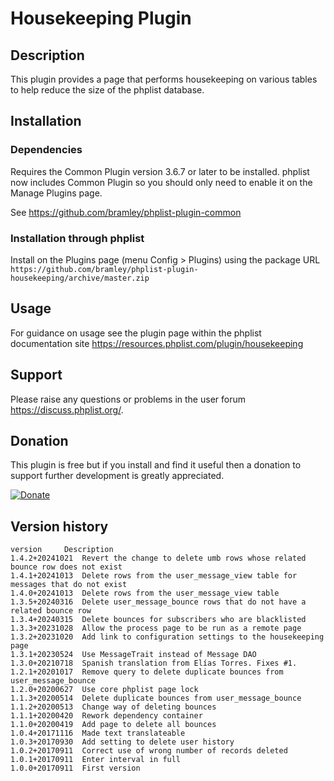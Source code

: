 # Housekeeping Plugin #

## Description ##

This plugin provides a page that performs housekeeping on various tables to help reduce the size of the phplist database.

## Installation ##

### Dependencies ###

Requires the Common Plugin version 3.6.7 or later to be installed.
phplist now includes Common Plugin so you should only need to enable it on the Manage Plugins page.

See <https://github.com/bramley/phplist-plugin-common>

### Installation through phplist ###

Install on the Plugins page (menu Config > Plugins) using the package URL `https://github.com/bramley/phplist-plugin-housekeeping/archive/master.zip`

## Usage ##

For guidance on usage see the plugin page within the phplist documentation site <https://resources.phplist.com/plugin/housekeeping>

## Support ##

Please raise any questions or problems in the user forum <https://discuss.phplist.org/>.

## Donation ##

This plugin is free but if you install and find it useful then a donation to support further development is greatly appreciated.

[![Donate](https://www.paypalobjects.com/en_US/i/btn/btn_donate_LG.gif)](https://www.paypal.com/cgi-bin/webscr?cmd=_s-xclick&hosted_button_id=W5GLX53WDM7T4)

## Version history ##

    version     Description
    1.4.2+20241021  Revert the change to delete umb rows whose related bounce row does not exist
    1.4.1+20241013  Delete rows from the user_message_view table for messages that do not exist
    1.4.0+20241013  Delete rows from the user_message_view table
    1.3.5+20240316  Delete user_message_bounce rows that do not have a related bounce row
    1.3.4+20240315  Delete bounces for subscribers who are blacklisted
    1.3.3+20231028  Allow the process page to be run as a remote page
    1.3.2+20231020  Add link to configuration settings to the housekeeping page
    1.3.1+20230524  Use MessageTrait instead of Message DAO
    1.3.0+20210718  Spanish translation from Elías Torres. Fixes #1.
    1.2.1+20201017  Remove query to delete duplicate bounces from user_message_bounce
    1.2.0+20200627  Use core phplist page lock
    1.1.3+20200514  Delete duplicate bounces from user_message_bounce
    1.1.2+20200513  Change way of deleting bounces
    1.1.1+20200420  Rework dependency container
    1.1.0+20200419  Add page to delete all bounces
    1.0.4+20171116  Made text translateable
    1.0.3+20170930  Add setting to delete user history
    1.0.2+20170911  Correct use of wrong number of records deleted
    1.0.1+20170911  Enter interval in full
    1.0.0+20170911  First version
